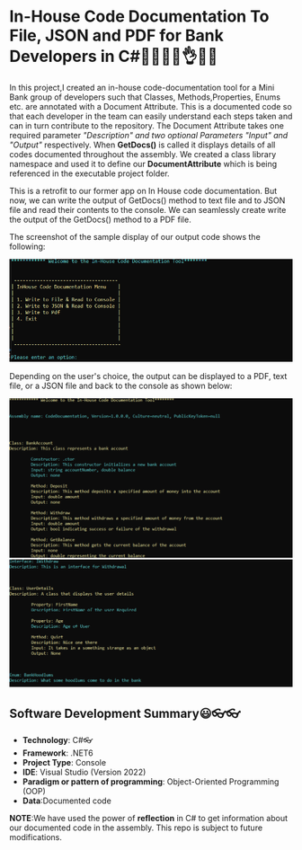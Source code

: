 # In-House Code Documentation To File, JSON and  PDF  for Bank Developers in C#🤷‍♀️🤷‍♂️👌😎😃

In this project,I created an in-house code-documentation tool for a
 Mini Bank group of developers such that Classes, Methods,Properties, Enums etc. are annotated with a Document Attribute. This is a documented code so that each developer in the team can easily understand each steps taken and can in turn contribute to the repository. The Document Attribute takes one required parameter *"Description" and two optional Parameters "Input" and "Output"*
respectively. When **GetDocs()** is called it displays details of all codes documented throughout the assembly. We created a class library namespace and used it to define  our **DocumentAttribute** which is being referenced in the  executable project folder.

This is a retrofit to our former app on In House code documentation. But now, we can write the output of GetDocs() method to text file and to JSON file and read their contents to the console. We can seamlessly create write the output of the GetDocs() method  to a PDF file.



The screenshot of the sample display of our output code shows the following:

![](https://github.com/kendrickchibueze/-Modern-Node-on-AWS/blob/main/Screenshot%20(480).png?raw=true)


Depending on the user's choice, the output can be displayed to a PDF,  text file, or a JSON file and back to the console as shown below: 


!["1st screenshot"](https://github.com/kendrickchibueze/-Modern-Node-on-AWS/blob/main/Screenshot%20(475).png?raw=true)
!["2nd screenshot](https://github.com/kendrickchibueze/-Modern-Node-on-AWS/blob/main/Screenshot%20(476).png?raw=true)

## Software Development Summary😃👓👓
* **Technology**: C#👓
* **Framework**: .NET6
* **Project Type**: Console
* **IDE**: Visual Studio (Version 2022)
* **Paradigm or pattern of programming**: Object-Oriented Programming (OOP)
* **Data**:Documented code


**NOTE**:We have used the power of **reflection** in C# to get information about our documented code in the assembly. This repo is subject to future modifications.











